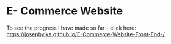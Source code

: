 # E- Commerce Website 

To see the progress I have made so far - click here:  https://josephyika.github.io/E-Commerce-Website-Front-End-/


